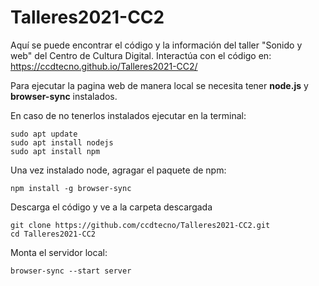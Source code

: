 # Talleres2021-CC2

Aquí se puede encontrar el código y la información del taller "Sonido y web" del Centro de Cultura Digital.
Interactúa con el código en:
https://ccdtecno.github.io/Talleres2021-CC2/


Para ejecutar la pagina web de manera local se necesita tener **node.js** y **browser-sync** instalados.

En caso de no tenerlos instalados ejecutar en la terminal:
```
sudo apt update
sudo apt install nodejs
sudo apt install npm
```
Una vez instalado node, agragar el paquete de npm:
```
npm install -g browser-sync
```


Descarga el código y ve a la carpeta descargada
```
git clone https://github.com/ccdtecno/Talleres2021-CC2.git
cd Talleres2021-CC2
```
Monta el servidor local:
```
browser-sync --start server
```



